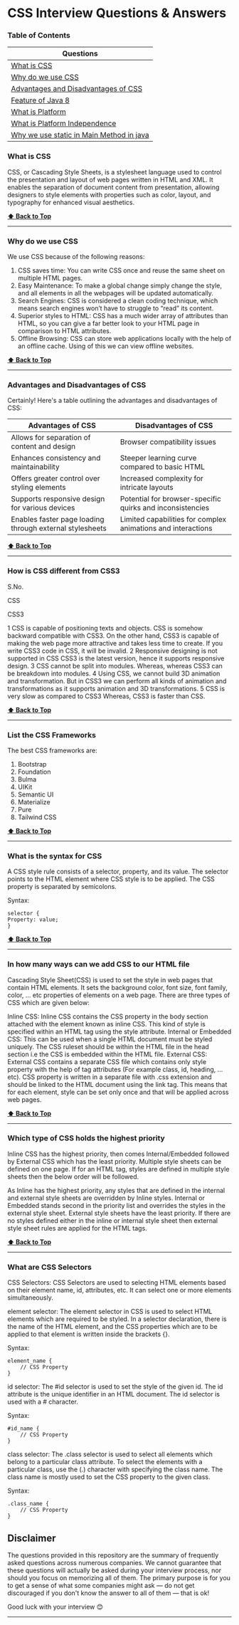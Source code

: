 # CSS Interview Questions & Answers

### Table of Contents

| Questions                                                                             |
| ------------------------------------------------------------------------------------- |
| [What is CSS](#what-is-CSS)                                                           |
| [Why do we use CSS](#Why-do-we-use-CSS)                                               |
| [Advantages and Disadvantages of CSS](#Advantages-and-Disadvantages-of-CSS)           |
| [Feature of Java 8](#Feature-of-Java-8)                                               |
| [What is Platform](#What-is-Platform)                                                 |
| [What is Platform Independence](#What-is-Platform-Independence)                       |
| [Why we use static in Main Method in java](#Why-we-use-static-in-Main-Method-in-java) |

### What is CSS

CSS, or Cascading Style Sheets, is a stylesheet language used to control the presentation and layout of web pages written in HTML and XML. It enables the separation of document content from presentation, allowing designers to style elements with properties such as color, layout, and typography for enhanced visual aesthetics.

**[⬆ Back to Top](#table-of-contents)**

---

### Why do we use CSS

We use CSS because of the following reasons:

1.  CSS saves time: You can write CSS once and reuse the same sheet on multiple HTML pages.
2.  Easy Maintenance: To make a global change simply change the style, and all elements in all the webpages will be updated automatically.
3.  Search Engines: CSS is considered a clean coding technique, which means search engines won’t have to struggle to “read” its content.
4.  Superior styles to HTML: CSS has a much wider array of attributes than HTML, so you can give a far better look to your HTML page in comparison to HTML attributes.
5.  Offline Browsing: CSS can store web applications locally with the help of an offline cache. Using of this we can view offline websites.

**[⬆ Back to Top](#table-of-contents)**

---

### Advantages and Disadvantages of CSS

Certainly! Here's a table outlining the advantages and disadvantages of CSS:

| Advantages of CSS                                        | Disadvantages of CSS                                         |
| -------------------------------------------------------- | ------------------------------------------------------------ |
| Allows for separation of content and design              | Browser compatibility issues                                 |
| Enhances consistency and maintainability                 | Steeper learning curve compared to basic HTML                |
| Offers greater control over styling elements             | Increased complexity for intricate layouts                   |
| Supports responsive design for various devices           | Potential for browser-specific quirks and inconsistencies    |
| Enables faster page loading through external stylesheets | Limited capabilities for complex animations and interactions |

**[⬆ Back to Top](#table-of-contents)**

---

### How is CSS different from CSS3

S.No.

CSS

CSS3

1 CSS is capable of positioning texts and objects. CSS is somehow backward compatible with CSS3. On the other hand, CSS3 is capable of making the web page more attractive and takes less time to create. If you write CSS3 code in CSS, it will be invalid.
2 Responsive designing is not supported in CSS CSS3 is the latest version, hence it supports responsive design.
3 CSS cannot be split into modules. Whereas, whereas CSS3 can be breakdown into modules.
4 Using CSS, we cannot build 3D animation and transformation. But in CSS3 we can perform all kinds of animation and transformations as it supports animation and 3D transformations.
5 CSS is very slow as compared to CSS3 Whereas, CSS3 is faster than CSS.

**[⬆ Back to Top](#table-of-contents)**

---

### List the CSS Frameworks

The best CSS frameworks are:

1.  Bootstrap
2.  Foundation
3.  Bulma
4.  UIKit
5.  Semantic UI
6.  Materialize
7.  Pure
8.  Tailwind CSS

**[⬆ Back to Top](#table-of-contents)**

---

### What is the syntax for CSS

A CSS style rule consists of a selector, property, and its value. The selector points to the HTML element where CSS style is to be applied. The CSS property is separated by semicolons.

Syntax:

```
selector {
Property: value;
}
```

**[⬆ Back to Top](#table-of-contents)**

---

### In how many ways can we add CSS to our HTML file

Cascading Style Sheet(CSS) is used to set the style in web pages that contain HTML elements. It sets the background color, font size, font family, color, … etc properties of elements on a web page.
There are three types of CSS which are given below:

Inline CSS: Inline CSS contains the CSS property in the body section attached with the element known as inline CSS. This kind of style is specified within an HTML tag using the style attribute.
Internal or Embedded CSS: This can be used when a single HTML document must be styled uniquely. The CSS ruleset should be within the HTML file in the head section i.e the CSS is embedded within the HTML file.
External CSS: External CSS contains a separate CSS file which contains only style property with the help of tag attributes (For example class, id, heading, … etc). CSS property is written in a separate file with .css extension and should be linked to the HTML document using the link tag. This means that for each element, style can be set only once and that will be applied across web pages.

**[⬆ Back to Top](#table-of-contents)**

---

### Which type of CSS holds the highest priority

Inline CSS has the highest priority, then comes Internal/Embedded followed by External CSS which has the least priority. Multiple style sheets can be defined on one page. If for an HTML tag, styles are defined in multiple style sheets then the below order will be followed.

As Inline has the highest priority, any styles that are defined in the internal and external style sheets are overridden by Inline styles.
Internal or Embedded stands second in the priority list and overrides the styles in the external style sheet.
External style sheets have the least priority. If there are no styles defined either in the inline or internal style sheet then external style sheet rules are applied for the HTML tags.

**[⬆ Back to Top](#table-of-contents)**

---

### What are CSS Selectors

CSS Selectors: CSS Selectors are used to selecting HTML elements based on their element name, id, attributes, etc. It can select one or more elements simultaneously.

element selector: The element selector in CSS is used to select HTML elements which are required to be styled. In a selector declaration, there is the name of the HTML element, and the CSS properties which are to be applied to that element is written inside the brackets {}.

Syntax:

```
element_name {
    // CSS Property
}
```

id selector: The #id selector is used to set the style of the given id. The id attribute is the unique identifier in an HTML document. The id selector is used with a # character.

Syntax:

```
#id_name {
    // CSS Property
}
```

class selector: The .class selector is used to select all elements which belong to a particular class attribute. To select the elements with a particular class, use the (.) character with specifying the class name. The class name is mostly used to set the CSS property to the given class.

Syntax:

```
.class_name {
    // CSS Property
}
```

## Disclaimer

The questions provided in this repository are the summary of frequently asked questions across numerous companies. We cannot guarantee that these questions will actually be asked during your interview process, nor should you focus on memorizing all of them. The primary purpose is for you to get a sense of what some companies might ask — do not get discouraged if you don't know the answer to all of them ⁠— that is ok!

Good luck with your interview 😊

---
